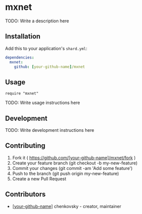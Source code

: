 # mxnet

TODO: Write a description here

## Installation


Add this to your application's `shard.yml`:

```yaml
dependencies:
  mxnet:
    github: [your-github-name]/mxnet
```


## Usage


```crystal
require "mxnet"
```


TODO: Write usage instructions here

## Development

TODO: Write development instructions here

## Contributing

1. Fork it ( https://github.com/[your-github-name]/mxnet/fork )
2. Create your feature branch (git checkout -b my-new-feature)
3. Commit your changes (git commit -am 'Add some feature')
4. Push to the branch (git push origin my-new-feature)
5. Create a new Pull Request

## Contributors

- [[your-github-name]](https://github.com/[your-github-name]) chenkovsky - creator, maintainer
